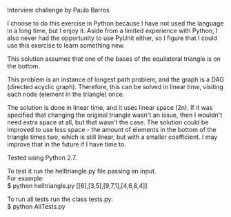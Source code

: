 Interview challenge by Paulo Barros

I choose to do this exercise in Python because I have not used the language in
a long time, but I enjoy it. Aside from a limited experience with
Python, I also never had the opportunity to use PyUnit either, so I figure
that I could use this exercise to learn something new.

This solution assumes that one of the bases of the equilateral triangle is
on the bottom.

This problem is an instance of longest path problem, and the graph is a DAG
(directed acyclic graph). Therefore, this can be solved in linear time,
visiting each node (element in the triangle) once.

The solution is done in linear time, and it uses linear space (2n).
If it was specified that changing the original triangle wasn't an issue, then I
wouldn't need extra space at all, but that wasn't the case.
The solution could be improved to use less space - the amount of elements in
the bottom of the triangle times two, which is still linear, but with a smaller
coefficient. I may improve that in the future if I have time to.

Tested using Python 2.7.

To test it run the helltriangle.py file passing an input. <br />
For example: <br />
$ python helltriangle.py [[6],[3,5],[9,7,1],[4,6,8,4]]

To run all tests run the class tests.py: <br />
$ python AllTests.py


